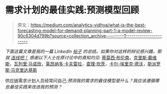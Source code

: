 # 需求计划的最佳实践:预测模型回顾

> 原文：<https://medium.com/analytics-vidhya/what-is-the-best-forecasting-model-for-demand-planning-part-1-a-model-review-90c6304d799b?source=collection_archive---------1----------------------->

*下面这篇文章是我的一篇 LinkedIn* [*帖子*](https://www.linkedin.com/posts/vandeputnicolas_demandplanning-forecasting-supplychain-activity-6670967346124869632-O2sj) *的总结。如果你对这样的辩论感兴趣，那就* [*连线吧！*](https://www.linkedin.com/in/vandeputnicolas/) *感谢以下人士在原讨论中的真知灼见:* [蒂莫西·布伦南](https://www.linkedin.com/in/timfbrennan/)，[克里斯·戴维斯](https://www.linkedin.com/in/chris-davies-phd-6559a1168/)，[瓦列里·马诺欣](https://www.linkedin.com/in/valm342561/)，[莱昂纳多·卡夫雷拉](https://www.linkedin.com/in/leonardo-cabrera-729b0193/)，[查理·坎茨](https://www.linkedin.com/in/charliekantz/)，[卡尔-埃里克·德沃](https://www.linkedin.com/in/karlericdevaux/)，[斯派罗斯·马克里达基斯](https://www.linkedin.com/in/spyros-makridakis-b2ba5a52/)

供应链需求计划人员经常问自己:*预测我的需求的最佳模型是什么？我应该遵循哪些最佳实践来改进我的预测？*
